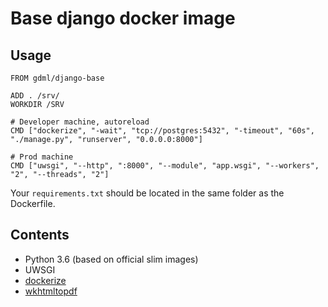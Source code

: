 # Base django docker image

## Usage

```docker
FROM gdml/django-base

ADD . /srv/
WORKDIR /SRV

# Developer machine, autoreload
CMD ["dockerize", "-wait", "tcp://postgres:5432", "-timeout", "60s",   "./manage.py", "runserver", "0.0.0.0:8000"]

# Prod machine
CMD ["uwsgi", "--http", ":8000", "--module", "app.wsgi", "--workers", "2", "--threads", "2"]
```

Your `requirements.txt` should be located in the same folder as the Dockerfile.

## Contents
* Python 3.6 (based on official slim images)
* UWSGI
* [dockerize](https://github.com/jwilder/dockerize)
* [wkhtmltopdf](https://wkhtmltopdf.org)


